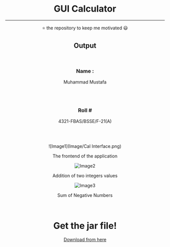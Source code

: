 
<h1 align="center"> GUI Calculator </h1>
<hr>

<div align="center">

:star: the repository to keep me motivated :smiley:

<h2 align="center"> Output </h2>
<br>
<div>
<h3>Name :</h3>
<p>Muhammad Mustafa</p><br><br>

<h3>Roll # </h3>
<p>4321-FBAS/BSSE/F-21(A)</p><br><br>
</div>



![Image1](Image/Cal Interface.png)

The frontend of the application

![Image2](Image/result.png)

Addition of two integers values

![Image3](Image/Neg.jpg)

Sum of Negative Numbers

<br>

# Get the jar file!

[Download from here](https://github.com/Mustafakhn123/GUI-Calculator/blob/main/Calculator.jar)

</div>
